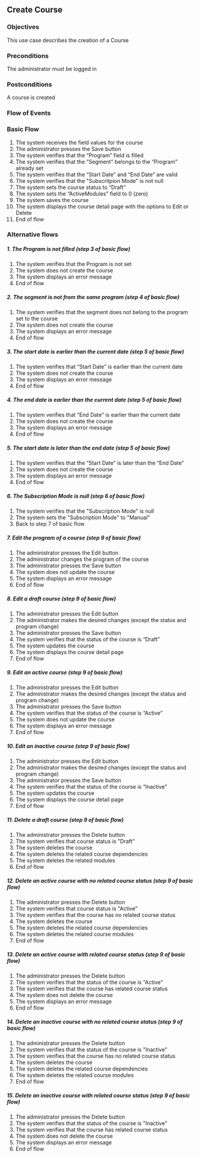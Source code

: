 ## Create Course
 
### Objectives 
This use case describes the creation of a Course
 
### Preconditions
The administrator must be logged in
 
### Postconditions
A course is created
 
### Flow of Events
 
### Basic Flow
 
   1. The system receives the field values for the course
   2. The administrator presses the Save button
   3. The system verifies that the “Program” field is filled
   4. The system verifies that the “Segment” belongs to the “Program” already set
   5. The system verifies that the “Start Date” and “End Date” are valid
   6. The system verifies that the "Subscritpion Mode" is not null
   7. The system sets the course status to “Draft”
   8. The system sets the “ActiveModules” field to 0 (zero)
   9. The system saves the course
   10. The system displays the course detail page with the options to Edit or Delete
   11. End of flow
 
### Alternative flows
 
##### 1. The Program is not filled (step 3 of basic flow)
   1. The system verifies that the Program is not set
   2. The system does not create the course
   3. The system displays an error message
   4. End of flow
 
##### 2. The segment is not from the same program (step 4 of basic flow)
   1. The system verifies that the segment does not belong to the program set to the course
   2. The system does not create the course
   3. The system displays an error message
   4. End of flow
   
##### 3. The start date is earlier than the current date (step 5 of basic flow)
   1. The system verifies that “Start Date” is earlier than the current date
   2. The system does not create the course
   3. The system displays an error message
   4. End of flow
 
##### 4. The end date is earlier than the current date (step 5 of basic flow)
   1. The system verifies that “End Date” is earlier than the current date
   2. The system does not create the course
   3. The system displays an error message
   4. End of flow
 
##### 5. The start date is later than the end date (step 5 of basic flow)
   1. The system verifies that the “Start Date” is later than the “End Date”
   2. The system does not create the course
   3. The system displays an error message
   4. End of flow
   
##### 6. The Subscription Mode is null (step 6 of basic flow)
   1. The system verifies that the "Subscription Mode" is null
   2. The system sets the "Subscription Mode" to "Manual"
   3. Back to step 7 of basic flow

##### 7. Edit the program of a course (step 9 of basic flow)
   1. The administrator presses the Edit button
   2. The administrator changes the program of the course
   3. The administrator presses the Save button
   4. The system does not update the course
   5. The system displays an error message
   6. End of flow
 
##### 8. Edit a draft course (step 9 of basic flow)
   1. The administrator presses the Edit button
   2. The administrator makes the desired changes (except the status and program change)
   3. The administrator presses the Save button
   4. The system verifies that the status of the course is “Draft”
   5. The system updates the course
   6. The system displays the course detail page
   7. End of flow
 
##### 9. Edit an active course (step 9 of basic flow)
   1. The administrator presses the Edit button
   2. The administrator makes the desired changes (except the status and program change)
   3. The administrator presses the Save button
   4. The system verifies that the status of the course is “Active”
   5. The system does not update the course
   6. The system displays an error message
   7. End of flow
   
##### 10. Edit an inactive course (step 9 of basic flow)
   1. The administrator presses the Edit button
   2. The administrator makes the desired changes (except the status and program change)
   3. The administrator presses the Save button
   4. The system verifies that the status of the course is “Inactive”
   5. The system updates the course
   6. The system displays the course detail page
   7. End of flow
 
##### 11. Delete a draft course (step 9 of basic flow)
   1. The administrator presses the Delete button
   2. The system verifies that course status is "Draft"
   3. The system deletes the course
   4. The system deletes the related course dependencies
   5. The system deletes the related modules
   6. End of flow
 
##### 12. Delete an active course with no related course status (step 9 of basic flow)
   1. The administrator presses the Delete button
   2. The system verifies that course status is "Active"
   3. The system verifies that the course has no related course status
   4. The system deletes the course
   5. The system deletes the related course dependencies
   6. The system deletes the related course modules
   7. End of flow
 
##### 13. Delete an active course with related course status (step 9 of basic flow)
   1. The administrator presses the Delete button
   2. The system verifies that the status of the course is "Active"
   3. The system verifies that the course has related course status
   4. The system does not delete the course
   5. The system displays an error message
   6. End of flow

##### 14. Delete an inactive course with no related course status (step 9 of basic flow)
   1. The administrator presses the Delete button
   2. The system verifies that the status of the course is "Inactive"
   3. The system verifies that the course has no related course status
   4. The system deletes the course
   5. The system deletes the related course dependencies
   6. The system deletes the related course modules
   7. End of flow
   
##### 15. Delete an inactive course with related course status (step 9 of basic flow)
   1. The administrator presses the Delete button
   2. The system verifies that the status of the course is "Inactive"
   3. The system verifies that the course has related course status
   4. The system does not delete the course
   5. The system displays an error message
   6. End of flow
